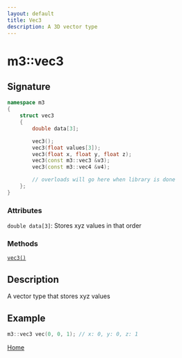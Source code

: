 ```yaml
---
layout: default
title: Vec3
description: A 3D vector type
---
```


# m3::vec3

## Signature

```c++
namespace m3
{
    struct vec3
    {
        double data[3];

        vec3();
        vec3(float values[3]);
        vec3(float x, float y, float z);
        vec3(const m3::vec3 &v3);
        vec3(const m3::vec4 &v4);

        // overloads will go here when library is done
    };
}
```

### Attributes

`double data[3]`: Stores xyz values in that order

### Methods

[`vec3()`](./m3-vec3.md)

## Description

A vector type that stores xyz values

## Example

```c++
m3::vec3 vec(0, 0, 1); // x: 0, y: 0, z: 1
```

[Home](https://developergy.github.io/math3d/)